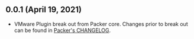 ## 0.0.1 (April 19, 2021)

* VMware Plugin break out from Packer core. Changes prior to break out can be found in [Packer's CHANGELOG](https://github.com/hashicorp/packer/blob/master/CHANGELOG.md).
